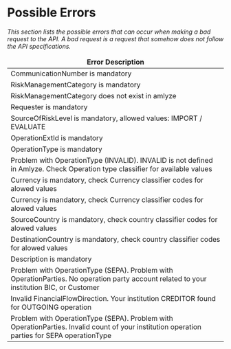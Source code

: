 # Possible Errors
<i>This section lists the possible errors that can occur when making a bad request to the API. A bad request is a request that somehow does not follow the API specifications.

<table>
		<thead>
			<tr>
				<td style="text-align:center"><b>Error Description</td>
		</thead>
		<tbody>
			<tr>
				<td >CommunicationNumber is mandatory</td>
            <tr>
				<td>RiskManagementCategory is mandatory</td>
			</tr>
            <tr>
				<td >RiskManagementCategory does not exist in amlyze</td>
			</tr>
            <tr>
				<td>Requester is mandatory</td>
			</tr>
             <tr>
				<td>SourceOfRiskLevel is mandatory, allowed values: IMPORT / EVALUATE</td>
			</tr>
             <tr>
				<td>OperationExtId is mandatory</td>
			</tr>
             <tr>
				<td>OperationType is mandatory</td>
			</tr>
             <tr>
				<td>Problem with OperationType (INVALID).  INVALID is not defined in Amlyze. Check Operation type classifier for available values</td>
			</tr>
             <tr>
				<td>Currency is mandatory, check Currency classifier codes for alowed values</td>
			</tr>
             <tr>
				<td>Currency is mandatory, check Currency classifier codes for alowed values</td>
			</tr>
             <tr>
				<td>SourceCountry is mandatory, check country classifier codes for alowed values</td>
			</tr>
             <tr>
				<td>DestinationCountry is mandatory, check country classifier codes for alowed values</td>
			</tr>
            <tr>
				<td>Description is mandatory</td>
			</tr>
            <tr>
				<td>Problem with OperationType (SEPA).  Problem with OperationParties.  No operation party account related to your institution BIC, or Customer</td>
			</tr>
            <tr>
				<td>Invalid FinancialFlowDirection. Your institution CREDITOR found for OUTGOING operation</td>
			</tr>
            <tr>
				<td>Problem with OperationType (SEPA).  Problem with OperationParties.  Invalid count of your institution operation parties for SEPA operationType</td>
			</tr>
		</tbody>
</table>
